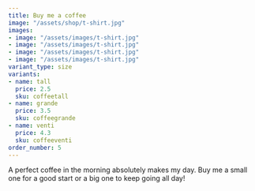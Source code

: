 ```yaml
---
title: Buy me a coffee
image: "/assets/shop/t-shirt.jpg"
images:
- image: "/assets/images/t-shirt.jpg"
- image: "/assets/images/t-shirt.jpg"
- image: "/assets/images/t-shirt.jpg"
- image: "/assets/images/t-shirt.jpg"
variant_type: size
variants:
- name: tall
  price: 2.5
  sku: coffeetall
- name: grande
  price: 3.5
  sku: coffeegrande
- name: venti
  price: 4.3
  sku: coffeeventi
order_number: 5
---
```


A perfect coffee in the morning absolutely makes my day. Buy me a small one for a good start or a big one to keep going all day!
